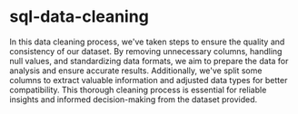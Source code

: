 # sql-data-cleaning

In this data cleaning process, we've taken steps to ensure the quality and consistency of our dataset. By removing unnecessary columns, handling null values, and standardizing data formats, we aim to prepare the data for analysis and ensure accurate results. Additionally, we've split some columns to extract valuable information and adjusted data types for better compatibility. This thorough cleaning process is essential for reliable insights and informed decision-making from the dataset provided.
